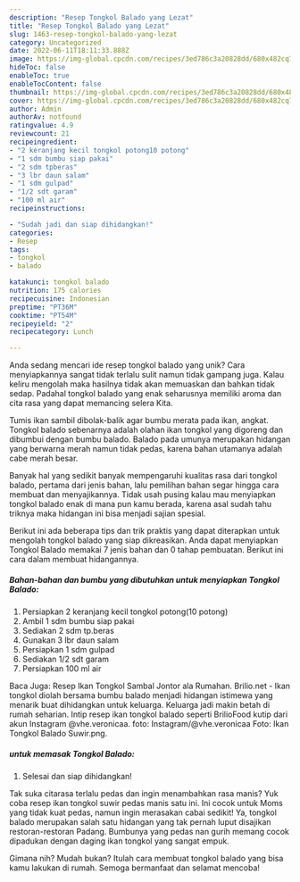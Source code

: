 ```yaml
---
description: "Resep Tongkol Balado yang Lezat"
title: "Resep Tongkol Balado yang Lezat"
slug: 1463-resep-tongkol-balado-yang-lezat
category: Uncategorized
date: 2022-06-11T18:11:33.888Z
image: https://img-global.cpcdn.com/recipes/3ed786c3a20828dd/680x482cq70/tongkol-balado-foto-resep-utama.jpg
hideToc: false
enableToc: true
enableTocContent: false
thumbnail: https://img-global.cpcdn.com/recipes/3ed786c3a20828dd/680x482cq70/tongkol-balado-foto-resep-utama.jpg
cover: https://img-global.cpcdn.com/recipes/3ed786c3a20828dd/680x482cq70/tongkol-balado-foto-resep-utama.jpg
author: Admin
authorAv: notfound
ratingvalue: 4.9
reviewcount: 21
recipeingredient:
- "2 keranjang kecil tongkol potong10 potong"
- "1 sdm bumbu siap pakai"
- "2 sdm tpberas"
- "3 lbr daun salam"
- "1 sdm gulpad"
- "1/2 sdt garam"
- "100 ml air"
recipeinstructions:

- "Sudah jadi dan siap dihidangkan!"
categories:
- Resep
tags:
- tongkol
- balado

katakunci: tongkol balado 
nutrition: 175 calories
recipecuisine: Indonesian
preptime: "PT36M"
cooktime: "PT54M"
recipeyield: "2"
recipecategory: Lunch

---
```





Anda sedang mencari ide resep tongkol balado yang unik? Cara menyiapkannya sangat tidak terlalu sulit namun tidak gampang juga. Kalau keliru mengolah maka hasilnya tidak akan memuaskan dan bahkan tidak sedap. Padahal tongkol balado yang enak seharusnya memiliki aroma dan cita rasa yang dapat memancing selera Kita.





Tumis ikan sambil dibolak-balik agar bumbu merata pada ikan, angkat. Tongkol balado sebenarnya adalah olahan ikan tongkol yang digoreng dan dibumbui dengan bumbu balado. Balado pada umunya merupakan hidangan yang berwarna merah namun tidak pedas, karena bahan utamanya adalah cabe merah besar.

Banyak hal yang sedikit banyak mempengaruhi kualitas rasa dari tongkol balado, pertama dari jenis bahan, lalu pemilihan bahan segar hingga cara membuat dan menyajikannya. Tidak usah pusing kalau mau menyiapkan tongkol balado enak di mana pun kamu berada, karena asal sudah tahu triknya maka hidangan ini bisa menjadi sajian spesial.






Berikut ini ada beberapa tips dan trik praktis yang dapat diterapkan untuk mengolah tongkol balado yang siap dikreasikan. Anda dapat menyiapkan Tongkol Balado memakai 7 jenis bahan dan 0 tahap pembuatan. Berikut ini cara dalam membuat hidangannya.

<!--inarticleads1-->

##### Bahan-bahan dan bumbu yang dibutuhkan untuk menyiapkan Tongkol Balado:

1. Persiapkan 2 keranjang kecil tongkol potong(10 potong)
1. Ambil 1 sdm bumbu siap pakai
1. Sediakan 2 sdm tp.beras
1. Gunakan 3 lbr daun salam
1. Persiapkan 1 sdm gulpad
1. Sediakan 1/2 sdt garam
1. Persiapkan 100 ml air


Baca Juga: Resep Ikan Tongkol Sambal Jontor ala Rumahan. Brilio.net - Ikan tongkol diolah bersama bumbu balado menjadi hidangan istimewa yang menarik buat dihidangkan untuk keluarga. Keluarga jadi makin betah di rumah seharian. Intip resep ikan tongkol balado seperti BrilioFood kutip dari akun Instagram @vhe.veronicaa. foto: Instagram/@vhe.veronicaa Foto: Ikan Tongkol Balado Suwir.png. 

<!--inarticleads2-->

#####  untuk memasak Tongkol Balado:


1. Selesai dan siap dihidangkan!

Tak suka citarasa terlalu pedas dan ingin menambahkan rasa manis? Yuk coba resep ikan tongkol suwir pedas manis satu ini. Ini cocok untuk Moms yang tidak kuat pedas, namun ingin merasakan cabai sedikit! Ya, tongkol balado merupakan salah satu hidangan yang tak pernah luput disajikan restoran-restoran Padang. Bumbunya yang pedas nan gurih memang cocok dipadukan dengan daging ikan tongkol yang sangat empuk. 

Gimana nih? Mudah bukan? Itulah cara membuat tongkol balado yang bisa kamu lakukan di rumah. Semoga bermanfaat dan selamat mencoba!
